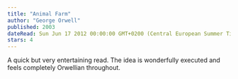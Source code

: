 ```yaml
---
title: "Animal Farm"
author: "George Orwell"
published: 2003
dateRead: Sun Jun 17 2012 00:00:00 GMT+0200 (Central European Summer Time)
stars: 4
---
```

A quick but very entertaining read. The idea is wonderfully executed and feels completely Orwellian throughout. 
